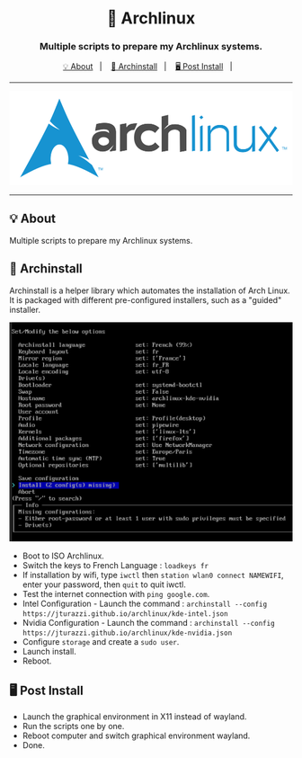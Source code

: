 
<h1 align="center">🐧 Archlinux</h1>
<h3 align="center">Multiple scripts to prepare my Archlinux systems.</h3>



<p align="center">
  <a href="#-about">💡 About</a>&nbsp;&nbsp;&nbsp;|&nbsp;&nbsp;&nbsp;
  <a href="#-archinstall">🚀 Archinstall</a>&nbsp;&nbsp;&nbsp;|&nbsp;&nbsp;&nbsp;
  <a href="#%EF%B8%8F-post-install">🖥️ Post Install</a>&nbsp;&nbsp;&nbsp;|&nbsp;&nbsp;&nbsp;
</p>

---
<p align="center">
  <img alt="screenshot" src="ressources/logo.png">
</p>


---

## 💡 About

Multiple scripts to prepare my Archlinux systems.

##  🚀 Archinstall

Archinstall is a helper library which automates the installation of Arch Linux. It is packaged with different pre-configured installers, such as a "guided" installer.

<p align="center">
  <img alt="screenshot" src="ressources/archinstall.png">
</p>

- Boot to ISO Archlinux.
- Switch the keys to French Language : `loadkeys fr`
- If installation by wifi, type `iwctl` then `station wlan0 connect NAMEWIFI`, enter your password, then `quit` to quit iwctl. 
- Test the internet connection with `ping google.com`.
- Intel Configuration - Launch the command : `archinstall --config https://jturazzi.github.io/archlinux/kde-intel.json`
- Nvidia Configuration - Launch the command : `archinstall --config https://jturazzi.github.io/archlinux/kde-nvidia.json`
- Configure `storage` and create a `sudo user`.
- Launch install.
- Reboot.

##  🖥️ Post Install

- Launch the graphical environment in X11 instead of wayland.
- Run the scripts one by one.
- Reboot computer and switch graphical environment wayland.
- Done.